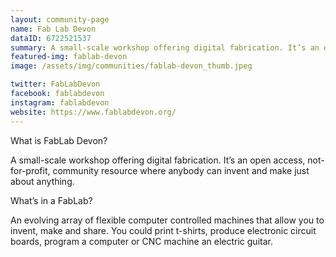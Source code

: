 ```yaml
---
layout: community-page
name: Fab Lab Devon
dataID: 6722521537
summary: A small-scale workshop offering digital fabrication. It’s an open access, not-for-profit community resource where anybody can make just about anything.
featured-img: fablab-devon
image: /assets/img/communities/fablab-devon_thumb.jpeg

twitter: FabLabDevon
facebook: fablabdevon
instagram: fablabdevon
website: https://www.fablabdevon.org/
---
```

What is FabLab Devon?

A small-scale workshop offering digital fabrication. It’s an open access, not-for-profit, community resource where anybody can invent and make just about anything.

What’s in a FabLab?

An evolving array of flexible computer controlled machines that allow you to invent, make and share. You could print t-shirts, produce electronic circuit boards, program a computer or CNC machine an electric guitar.
